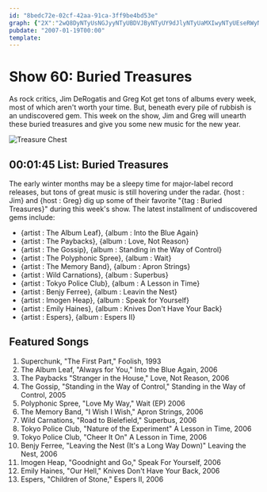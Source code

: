 ```yaml
---
id: "8bedc72e-02cf-42aa-91ca-3ff9be4bd53e"
graph: {"2X":"2wQ8DyNTyUsNGJyyNTyUBDVJByNTyUY9dJlyNTyUaMXIwyNTyUEseRWyNTyUBBh8oyNTyUt0wNbyNTyUw52NSyNTyUcT6ESyNTyUtAVBHyNTyUWhWlCtAVBHaozaacT6ESY9dJlaozaaVuesMw52NShF1n4t0wNbEseRWzPdhi1etBKBBh8oDEuSXaMXIwBDVJBF69hvBHRWWsNGJy2wQ8DorV70"}
pubdate: "2007-01-19T00:00"
template: 
---
```






# Show 60: Buried Treasures

As rock critics, Jim DeRogatis and Greg Kot get tons of albums every week, most of which aren't worth your time. But, beneath every pile of rubbish is an undiscovered gem. This week on the show, Jim and Greg will unearth these buried treasures and give you some new music for the new year.

![Treasure Chest](https://static.soundopinions.org/images/buriedtreasures/goldcoins.jpg)



## 00:01:45 List: Buried Treasures

The early winter months may be a sleepy time for major-label record releases, but tons of great music is still hovering under the radar. {host : Jim} and {host : Greg} dig up some of their favorite "{tag : Buried Treasures}" during this week's show. The latest installment of undiscovered gems include:

- {artist : The Album Leaf}, {album : Into the Blue Again}
- {artist : The Paybacks}, {album : Love, Not Reason}
- {artist : The Gossip}, {album : Standing in the Way of Control}
- {artist : The Polyphonic Spree}, {album : Wait}
- {artist : The Memory Band}, {album : Apron Strings}
- {artist : Wild Carnations}, {album : Superbus}
- {artist : Tokyo Police Club}, {album : A Lesson in Time}
- {artist : Benjy Ferree}, {album : Leavin the Nest}
- {artist : Imogen Heap}, {album : Speak for Yourself}
- {artist : Emily Haines}, {album : Knives Don't Have Your Back}
- {artist : Espers}, {album : Espers II}



## Featured Songs

1. Superchunk, "The First Part," Foolish, 1993
2. The Album Leaf, "Always for You," Into the Blue Again, 2006
3. The Paybacks "Stranger in the House," Love, Not Reason, 2006
4. The Gossip, "Standing in the Way of Control," Standing in the Way of Control, 2005
5. Polyphonic Spree, "Love My Way," Wait (EP) 2006
6. The Memory Band, "I Wish I Wish," Apron Strings, 2006
7. Wild Carnations, "Road to Bielefield," Superbus, 2006
8. Tokyo Police Club, "Nature of the Experiment" A Lesson in Time, 2006
9. Tokyo Police Club, "Cheer It On" A Lesson in Time, 2006
10. Benjy Ferree, "Leaving the Nest (It's a Long Way Down)" Leaving the Nest, 2006
11. Imogen Heap, "Goodnight and Go," Speak For Yourself, 2006
12. Emily Haines, "Our Hell," Knives Don't Have Your Back, 2006
13. Espers, "Children of Stone," Espers II, 2006